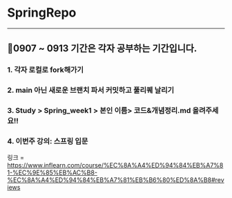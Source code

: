 # SpringRepo
------------
## 📍0907 ~ 0913 기간은 각자 공부하는 기간입니다. 
### 1. 각자 로컬로 fork해가기
### 2. main 아닌 새로운 브랜치 파서 커밋하고 풀리퀘 날리기
### 3. Study > Spring_week1 > 본인 이름> 코드&개념정리.md 올려주세요!!
### 4. 이번주 강의: 스프링 입문
링크 = https://www.inflearn.com/course/%EC%8A%A4%ED%94%84%EB%A7%81-%EC%9E%85%EB%AC%B8-%EC%8A%A4%ED%94%84%EB%A7%81%EB%B6%80%ED%8A%B8#reviews


